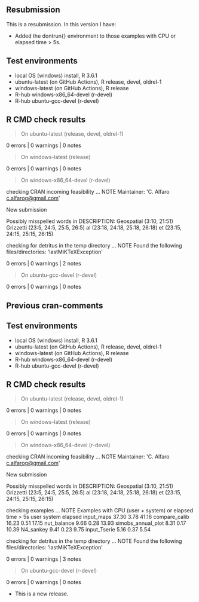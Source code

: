 ## Resubmission
This is a resubmission. In this version I have:

* Added the dontrun{} environment to those examples with CPU or elapsed time > 5s.

## Test environments
* local OS (windows) install, R 3.6.1
* ubuntu-latest (on GitHub Actions), R release, devel, oldrel-1
* windows-latest (on GitHub Actions), R release
* R-hub windows-x86_64-devel (r-devel)
* R-hub ubuntu-gcc-devel (r-devel)

## R CMD check results
> On ubuntu-latest (release, devel, oldrel-1)

0 errors | 0 warnings | 0 notes

> On windows-latest (release)

0 errors | 0 warnings | 0 notes

> On windows-x86_64-devel (r-devel)

checking CRAN incoming feasibility ... NOTE
  Maintainer: 'C. Alfaro <c.alfarog@gmail.com>'
  
  New submission
  
  Possibly misspelled words in DESCRIPTION:
    Geospatial (3:10, 21:51)
    Grizzetti (23:5, 24:5, 25:5, 26:5)
    al (23:18, 24:18, 25:18, 26:18)
    et (23:15, 24:15, 25:15, 26:15)

checking for detritus in the temp directory ... NOTE
  Found the following files/directories:
    'lastMiKTeXException'

0 errors | 0 warnings | 2 notes

> On ubuntu-gcc-devel (r-devel)

0 errors | 0 warnings | 0 notes

  
## Previous cran-comments

## Test environments
* local OS (windows) install, R 3.6.1
* ubuntu-latest (on GitHub Actions), R release, devel, oldrel-1
* windows-latest (on GitHub Actions), R release
* R-hub windows-x86_64-devel (r-devel)
* R-hub ubuntu-gcc-devel (r-devel)

## R CMD check results
> On ubuntu-latest (release, devel, oldrel-1)

0 errors | 0 warnings | 0 notes

> On windows-latest (release)

0 errors | 0 warnings | 0 notes

> On windows-x86_64-devel (r-devel)

checking CRAN incoming feasibility ... NOTE
  Maintainer: 'C. Alfaro <c.alfarog@gmail.com>'
  
  New submission
  
  Possibly misspelled words in DESCRIPTION:
    Geospatial (3:10, 21:51)
    Grizzetti (23:5, 24:5, 25:5, 26:5)
    al (23:18, 24:18, 25:18, 26:18)
    et (23:15, 24:15, 25:15, 26:15)

checking examples ... NOTE
  Examples with CPU (user + system) or elapsed time > 5s
                      user system elapsed
  input_maps         37.30   3.78   41.16
  compare_calib      16.23   0.51   17.15
  nut_balance         9.66   0.28   13.93
  simobs_annual_plot  8.31   0.17   10.39
  N4_sankey           9.41   0.23    9.75
  input_Tserie        5.16   0.37    5.54

checking for detritus in the temp directory ... NOTE
  Found the following files/directories:
    'lastMiKTeXException'

0 errors | 0 warnings | 3 notes

> On ubuntu-gcc-devel (r-devel)

0 errors | 0 warnings | 0 notes

* This is a new release.
